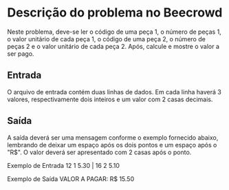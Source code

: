 # Descrição do problema no Beecrowd
Neste problema, deve-se ler o código de uma peça 1, o número de peças 1, o valor unitário de cada peça 1, o código de uma peça 2, o número de
peças 2 e o valor unitário de cada peça 2. Após, calcule e mostre o valor a ser pago.

## Entrada
O arquivo de entrada contém duas linhas de dados. Em cada linha haverá 3 valores, respectivamente dois inteiros e um valor com 2 casas
decimais.

## Saída
A saída deverá ser uma mensagem conforme o exemplo fornecido abaixo, lembrando de deixar um espaço após os dois pontos e um espaço após o
"R$". O valor deverá ser apresentado com 2 casas após o ponto.

Exemplo de Entrada
12 1 5.30 |
16 2 5.10

Exemplo de Saída
VALOR A PAGAR: R$ 15.50

